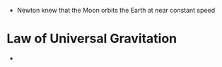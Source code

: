 - Newton knew that the Moon orbits the Earth at near constant speed

# Law of Universal Gravitation
- 
